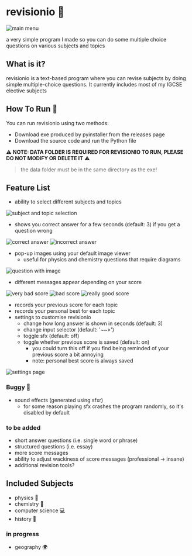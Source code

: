 # revisionio 📝

![main menu](/screenshots/screenshot-main-menu-1.png)

a very simple program I made so you can do some multiple choice questions on various subjects and topics

## What is it? 

revisionio is a text-based program where you can revise subjects by doing simple multiple-choice questions. It currently includes most of my IGCSE elective subjects

## How To Run 🏃

You can run revisionio using two methods:

- Download exe produced by pyinstaller from the releases page
- Download the source code and run the Python file

⚠️ **NOTE: DATA FOLDER IS REQUIRED FOR REVISIONIO TO RUN, PLEASE DO NOT MODIFY OR DELETE IT** ⚠️
> the data folder must be in the same directory as the exe!

## Feature List 

- ability to select different subjects and topics

![subject and topic selection](/screenshots/screenshot-subject-topic-selection-1.png)

- shows you correct answer for a few seconds (default: 3) if you get a question wrong

![correct answer](/screenshots/screenshot-correct-answer.png)
![incorrect answer](/screenshots/screenshot-incorrect-answer.png)

- pop-up images using your default image viewer
  - useful for physics and chemistry questions that require diagrams

![question with image](/screenshots/screenshot-question-image.png)

- different messages appear depending on your score

![very bad score](/screenshots/screenshot-score-fail.png)
![bad score](/screenshots/screenshot-score-poor.png)
![really good score](/screenshots/screenshot-score-amazing-2.png)

- records your previous score for each topic
- records your personal best for each topic
- settings to customise revisionio
  - change how long answer is shown in seconds (default: 3)
  - change input selector (default: '~~>')
  - toggle sfx (default: off)
  - toggle whether previous score is saved (default: on)
    - you could turn this off if you find being reminded of your previous score a bit annoying
    - note: personal best score is always saved

![settings page](/screenshots/screenshot-settings-page.png)

### Buggy 🐛

- sound effects (generated using sfxr)
  - for some reason playing sfx crashes the program randomly, so it's disabled by default

### to be added

- short answer questions (i.e. single word or phrase)
- structured questions (i.e. essay)
- more score messages
- ability to adjust wackiness of score messages (professional -> insane)
- additional revision tools?

## Included Subjects

- physics 🧲
- chemistry 🧪
- computer science 💻
- history 📜

### in progress

- geography 🌍
